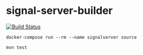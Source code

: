 # signal-server-builder

[![Build Status](https://travis-ci.com/ericminio/signal-server-builder.svg?branch=main)](https://travis-ci.com/ericminio/signal-server-builder)

````
docker-compose run --rm --name signalserver source

mvn test
````